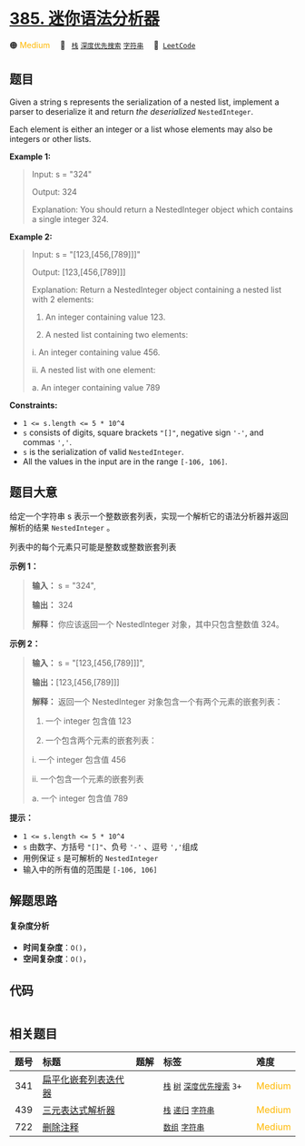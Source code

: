 # [385. 迷你语法分析器](https://leetcode.com/problems/mini-parser)

🟠 <font color=#ffb800>Medium</font>&emsp; 🔖&ensp; [`栈`](/leetcode/outline/tag/stack.md) [`深度优先搜索`](/leetcode/outline/tag/depth-first-search.md) [`字符串`](/leetcode/outline/tag/string.md)&emsp; 🔗&ensp;[`LeetCode`](https://leetcode.com/problems/mini-parser)


## 题目

Given a string s represents the serialization of a nested list, implement a
parser to deserialize it and return _the deserialized_ `NestedInteger`.

Each element is either an integer or a list whose elements may also be
integers or other lists.



**Example 1:**

> Input: s = "324"
> 
> Output: 324
> 
> Explanation: You should return a NestedInteger object which contains a single integer 324.

**Example 2:**

> Input: s = "[123,[456,[789]]]"
> 
> Output: [123,[456,[789]]]
> 
> Explanation: Return a NestedInteger object containing a nested list with 2 elements:
> 
> 1. An integer containing value 123.
> 
> 2. A nested list containing two elements:
> 
> > 
> i.  An integer containing value 456.
> 
> > 
> ii. A nested list with one element:
> 
> > 
> > 
>  a. An integer containing value 789

**Constraints:**

  * `1 <= s.length <= 5 * 10^4`
  * `s` consists of digits, square brackets `"[]"`, negative sign `'-'`, and commas `','`.
  * `s` is the serialization of valid `NestedInteger`.
  * All the values in the input are in the range `[-106, 106]`.


## 题目大意

给定一个字符串 s 表示一个整数嵌套列表，实现一个解析它的语法分析器并返回解析的结果 `NestedInteger` 。

列表中的每个元素只可能是整数或整数嵌套列表



**示例 1：**

> 
> 
> 
> 
> 
> **输入：** s = "324",
> 
> **输出：** 324
> 
> **解释：** 你应该返回一个 NestedInteger 对象，其中只包含整数值 324。
> 
> 

**示例 2：**

> 
> 
> 
> 
> 
> **输入：** s = "[123,[456,[789]]]",
> 
> **输出：**[123,[456,[789]]]
> 
> **解释：** 返回一个 NestedInteger 对象包含一个有两个元素的嵌套列表：
> 
> 1. 一个 integer 包含值 123
> 
> 2. 一个包含两个元素的嵌套列表：
> 
> > 
> i.  一个 integer 包含值 456
> 
> > 
> ii. 一个包含一个元素的嵌套列表
> 
> > 
> > 
>  a. 一个 integer 包含值 789
> 
> 



**提示：**

  * `1 <= s.length <= 5 * 10^4`
  * `s` 由数字、方括号 `"[]"`、负号 `'-'` 、逗号 `','`组成
  * 用例保证 `s` 是可解析的 `NestedInteger`
  * 输入中的所有值的范围是 `[-106, 106]`


## 解题思路

#### 复杂度分析

- **时间复杂度**：`O()`，
- **空间复杂度**：`O()`，

## 代码

```javascript

```

## 相关题目

| 题号 | 标题 | 题解 | 标签 | 难度 |
| :------: | :------ | :------: | :------ | :------ |
| 341 | [扁平化嵌套列表迭代器](https://leetcode.com/problems/flatten-nested-list-iterator) |  |  [`栈`](/leetcode/outline/tag/stack.md) [`树`](/leetcode/outline/tag/tree.md) [`深度优先搜索`](/leetcode/outline/tag/depth-first-search.md) `3+` | <font color=#ffb800>Medium</font> |
| 439 | [三元表达式解析器](https://leetcode.com/problems/ternary-expression-parser) |  |  [`栈`](/leetcode/outline/tag/stack.md) [`递归`](/leetcode/outline/tag/recursion.md) [`字符串`](/leetcode/outline/tag/string.md) | <font color=#ffb800>Medium</font> |
| 722 | [删除注释](https://leetcode.com/problems/remove-comments) |  |  [`数组`](/leetcode/outline/tag/array.md) [`字符串`](/leetcode/outline/tag/string.md) | <font color=#ffb800>Medium</font> |

<style>
.blue {
    background-color: #096dd9;
    padding: 0.25rem 0.5rem;
    margin: 0;
    font-size: 0.85em;
    border-radius: 3px;
    color: white;
    font-weight: 500;
}
table th:first-of-type { width: 10%; }
table th:nth-of-type(2) { width: 35%; }
table th:nth-of-type(3) { width: 10%; }
table th:nth-of-type(4) { width: 35%; }
table th:nth-of-type(5) { width: 10%; }
</style>
